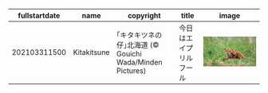|fullstartdate|name|copyright|title|image|
|--|--|--|--|--|
202103311500|Kitakitsune|｢キタキツネの仔｣北海道 (© Gouichi Wada/Minden Pictures)|今日はエイプリルフール|![](/ja-JP/2021/04/202103311500Kitakitsune.jpg)|
